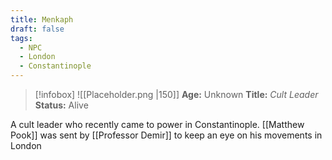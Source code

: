 ```yaml
---
title: Menkaph
draft: false
tags:
  - NPC
  - London
  - Constantinople
---
```

> [!infobox]
> ![[Placeholder.png |150]]
> **Age:** Unknown
> **Title:** *Cult Leader*
> **Status:** Alive

A cult leader who recently came to power in Constantinople. [[Matthew Pook]] was sent by [[Professor Demir]] to keep an eye on his movements in London